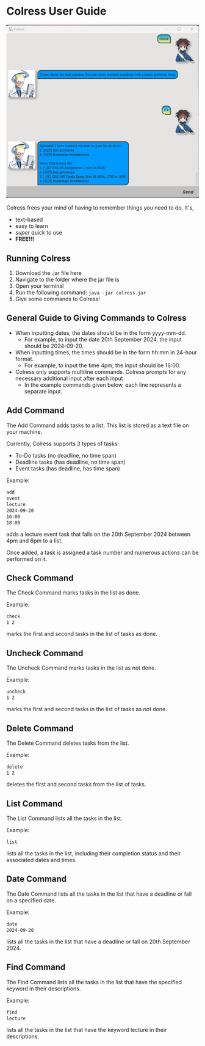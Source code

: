 # Colress User Guide

![Screenshot of the Colress Interface](Ui.png)

Colress frees your mind of having to remember things you need to do. It's, 
- text-based
- easy to learn
- *super* quick to use
- **FREE!!!**

## Running Colress
1. Download the .jar file here
2. Navigate to the folder where the jar file is
3. Open your terminal
4. Run the following command: `java -jar colress.jar`
5. Give some commands to Colress!

## General Guide to Giving Commands to Colress
- When inputting dates, the dates should be in the form yyyy-mm-dd.
  - For example, to input the date 20th September 2024, the input should be 2024-09-20.
- When inputting times, the times should be in the form hh:mm in 24-hour format.
  - For example, to input the time 4pm, the input should be 16:00.
- Colress only supports multiline commands. Colress prompts for any necessary additional input after each input
  - In the example commands given below, each line represents a separate input.

## Add Command

The Add Command adds tasks to a list. This list is stored as a text file on your machine.

Currently, Colress supports 3 types of tasks:
- To-Do tasks (no deadline, no time span)
- Deadline tasks (has deadline, no time span)
- Event tasks (has deadline, has time span)

Example: 
```
add
event
lecture
2024-09-20
16:00
18:00
```

adds a lecture event task that falls on the 20th September 2024 between 4pm and 6pm to a list.

Once added, a task is assigned a task number and numerous actions can be performed on it.

## Check Command

The Check Command marks tasks in the list as done.

Example:
```
check
1 2
```
marks the first and second tasks in the list of tasks as done.

## Uncheck Command

The Uncheck Command marks tasks in the list as not done.

Example:
```
uncheck
1 2
```
marks the first and second tasks in the list of tasks as not done.

## Delete Command

The Delete Command deletes tasks from the list.

Example:
```
delete
1 2
```
deletes the first and second tasks from the list of tasks.

## List Command

The List Command lists all the tasks in the list.

Example:
```
list
```
lists all the tasks in the list, including their completion status and their associated dates and times.

## Date Command

The Date Command lists all the tasks in the list that have a deadline or fall on a specified date.

Example:
```
date
2024-09-20
```
lists all the tasks in the list that have a deadline or fall on 20th September 2024.

## Find Command

The Find Command lists all the tasks in the list that have the specified keyword in their descriptions.

Example:
```
find
lecture
```
lists all the tasks in the list that have the keyword lecture in their descriptions.

